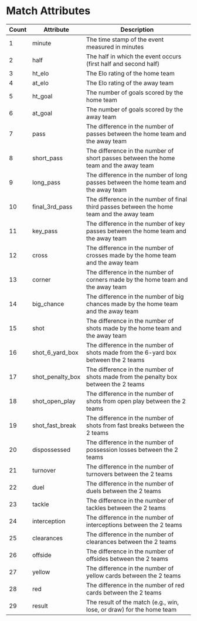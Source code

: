 # Match Attributes

| Count | Attribute       | Description                                                                                             |
|-------|------------------|--------------------------------------------------------------------------------------------------------|
| 1     | minute          | The time stamp of the event measured in minutes                                                         |
| 2     | half            | The half in which the event occurs (first half and second half)                                         |
| 3     | ht_elo          | The Elo rating of the home team                                                                         |
| 4     | at_elo          | The Elo rating of the away team                                                                         |
| 5     | ht_goal         | The number of goals scored by the home team                                                             |
| 6     | at_goal         | The number of goals scored by the away team                                                             |
| 7     | pass            | The difference in the number of passes between the home team and the away team                          |
| 8     | short_pass      | The difference in the number of short passes between the home team and the away team                    |
| 9     | long_pass       | The difference in the number of long passes between the home team and the away team                     |
| 10    | final_3rd_pass  | The difference in the number of final third passes between the home team and the away team              |
| 11    | key_pass        | The difference in the number of key passes between the home team and the away team                      |
| 12    | cross           | The difference in the number of crosses made by the home team and the away team                         |
| 13    | corner          | The difference in the number of corners made by the home team and the away team                         |
| 14    | big_chance      | The difference in the number of big chances made by the home team and the away team                     |
| 15    | shot            | The difference in the number of shots made by the home team and the away team                           |
| 16    | shot_6_yard_box | The difference in the number of shots made from the 6-yard box between the 2 teams                      |
| 17    | shot_penalty_box| The difference in the number of shots made from the penalty box between the 2 teams                     |
| 18    | shot_open_play  | The difference in the number of shots from open play between the 2 teams                                |
| 19    | shot_fast_break | The difference in the number of shots from fast breaks between the 2 teams                              |
| 20    | dispossessed    | The difference in the number of possession losses between the 2 teams                                   |
| 21    | turnover        | The difference in the number of turnovers between the 2 teams                                           |
| 22    | duel            | The difference in the number of duels between the 2 teams                                               |
| 23    | tackle          | The difference in the number of tackles between the 2 teams                                             |
| 24    | interception    | The difference in the number of interceptions between the 2 teams                                       |
| 25    | clearances      | The difference in the number of clearances between the 2 teams                                          |
| 26    | offside         | The difference in the number of offsides between the 2 teams                                            |
| 27    | yellow          | The difference in the number of yellow cards between the 2 teams                                        |
| 28    | red             | The difference in the number of red cards between the 2 teams                                           |
| 29    | result          | The result of the match (e.g., win, lose, or draw) for the home team                                    |

